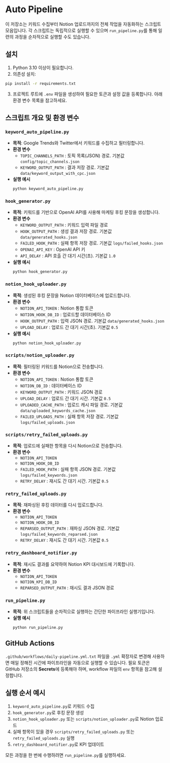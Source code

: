 # Auto Pipeline

이 저장소는 키워드 수집부터 Notion 업로드까지의 전체 작업을 자동화하는 스크립트 모음입니다. 각 스크립트는 독립적으로 실행할 수 있으며 `run_pipeline.py`를 통해 일련의 과정을 순차적으로 실행할 수도 있습니다.

## 설치

1. Python 3.10 이상이 필요합니다.
2. 의존성 설치:

```bash
pip install -r requirements.txt
```

3. 프로젝트 루트에 `.env` 파일을 생성하여 필요한 토큰과 설정 값을 등록합니다. 아래 환경 변수 목록을 참고하세요.

## 스크립트 개요 및 환경 변수

### `keyword_auto_pipeline.py`
- **목적**: Google Trends와 Twitter에서 키워드를 수집하고 필터링합니다.
- **환경 변수**
  - `TOPIC_CHANNELS_PATH` : 토픽 목록(JSON) 경로. 기본값 `config/topic_channels.json`
  - `KEYWORD_OUTPUT_PATH` : 결과 저장 경로. 기본값 `data/keyword_output_with_cpc.json`
- **실행 예시**
  ```bash
  python keyword_auto_pipeline.py
  ```

### `hook_generator.py`
- **목적**: 키워드를 기반으로 OpenAI API를 사용해 마케팅 후킹 문장을 생성합니다.
- **환경 변수**
  - `KEYWORD_OUTPUT_PATH` : 키워드 입력 파일 경로
  - `HOOK_OUTPUT_PATH` : 생성 결과 저장 경로. 기본값 `data/generated_hooks.json`
  - `FAILED_HOOK_PATH` : 실패 항목 저장 경로. 기본값 `logs/failed_hooks.json`
  - `OPENAI_API_KEY` : OpenAI API 키
  - `API_DELAY` : API 호출 간 대기 시간(초). 기본값 `1.0`
- **실행 예시**
  ```bash
  python hook_generator.py
  ```

### `notion_hook_uploader.py`
- **목적**: 생성된 후킹 문장을 Notion 데이터베이스에 업로드합니다.
- **환경 변수**
  - `NOTION_API_TOKEN` : Notion 통합 토큰
  - `NOTION_HOOK_DB_ID` : 업로드할 데이터베이스 ID
  - `HOOK_OUTPUT_PATH` : 입력 JSON 경로. 기본값 `data/generated_hooks.json`
  - `UPLOAD_DELAY` : 업로드 간 대기 시간(초). 기본값 `0.5`
- **실행 예시**
  ```bash
  python notion_hook_uploader.py
  ```

### `scripts/notion_uploader.py`
- **목적**: 필터링된 키워드를 Notion으로 전송합니다.
- **환경 변수**
  - `NOTION_API_TOKEN` : Notion 통합 토큰
  - `NOTION_DB_ID` : 데이터베이스 ID
  - `KEYWORD_OUTPUT_PATH` : 키워드 JSON 경로
  - `UPLOAD_DELAY` : 업로드 간 대기 시간. 기본값 `0.5`
  - `UPLOADED_CACHE_PATH` : 업로드 캐시 파일 경로. 기본값 `data/uploaded_keywords_cache.json`
  - `FAILED_UPLOADS_PATH` : 실패 항목 저장 경로. 기본값 `logs/failed_uploads.json`

### `scripts/retry_failed_uploads.py`
- **목적**: 업로드에 실패한 항목을 다시 Notion으로 전송합니다.
- **환경 변수**
  - `NOTION_API_TOKEN`
  - `NOTION_HOOK_DB_ID`
  - `FAILED_HOOK_PATH` : 실패 항목 JSON 경로. 기본값 `logs/failed_keywords.json`
  - `RETRY_DELAY` : 재시도 간 대기 시간. 기본값 `0.5`

### `retry_failed_uploads.py`
- **목적**: 재파싱된 후킹 데이터를 다시 업로드합니다.
- **환경 변수**
  - `NOTION_API_TOKEN`
  - `NOTION_HOOK_DB_ID`
  - `REPARSED_OUTPUT_PATH` : 재파싱 JSON 경로. 기본값 `logs/failed_keywords_reparsed.json`
  - `RETRY_DELAY` : 재시도 간 대기 시간. 기본값 `0.5`

### `retry_dashboard_notifier.py`
- **목적**: 재시도 결과를 요약하여 Notion KPI 대시보드에 기록합니다.
- **환경 변수**
  - `NOTION_API_TOKEN`
  - `NOTION_KPI_DB_ID`
  - `REPARSED_OUTPUT_PATH` : 재시도 결과 JSON 경로

### `run_pipeline.py`
- **목적**: 위 스크립트들을 순차적으로 실행하는 간단한 파이프라인 실행기입니다.
- **실행 예시**
  ```bash
  python run_pipeline.py
  ```

## GitHub Actions

`.github/workflows/daily-pipeline.yml.txt` 파일을 `.yml` 확장자로 변경해 사용하면 매일 정해진 시간에 파이프라인을 자동으로 실행할 수 있습니다. 필요 토큰은 GitHub 저장소의 **Secrets**에 등록해야 하며, workflow 파일의 `env` 항목을 참고해 설정합니다.

## 실행 순서 예시

1. `keyword_auto_pipeline.py`로 키워드 수집
2. `hook_generator.py`로 후킹 문장 생성
3. `notion_hook_uploader.py` 또는 `scripts/notion_uploader.py`로 Notion 업로드
4. 실패 항목이 있을 경우 `scripts/retry_failed_uploads.py` 또는 `retry_failed_uploads.py` 실행
5. `retry_dashboard_notifier.py`로 KPI 업데이트

모든 과정을 한 번에 수행하려면 `run_pipeline.py`를 실행하세요.

